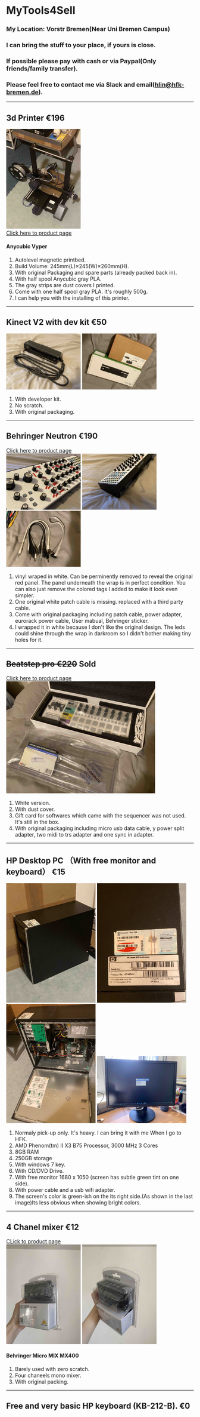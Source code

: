 # MyTools4Sell
### My Location: Vorstr Bremen(Near Uni Bremen Campus)
### I can bring the stuff to your place, if yours is close.
### If possible please pay with cash or via Paypal(Only friends/family transfer).
### Please feel free to contact me via Slack and email(hlin@hfk-bremen.de).
---
## 3d Printer €196
<div>
    <img src="ToolsImages/Printer_a.jpeg"  class="toolImage_a" id="printer_a" width="200">
</div>
<div><a href="https://de.anycubic.com/products/anycubic-vyper?ads&gclid=Cj0KCQjw2cWgBhDYARIsALggUhrQc5Zl_Rdcx68pJOr5C_akuLaQhMQJPNeA29U-TuWhjNMlgUjMjmsaAl9cEALw_wcB">Click here to product page</a></div>

#### Anycubic Vyper
1. Autolevel magnetic printbed.
2. Build Volume: 245mm(L)×245(W)×260mm(H).
3. With original Packaging and spare parts (already packed back in).
4. With half spool Anycubic gray PLA.
5. The gray strips are dust covers I printed.
6. Come with one half spool gray PLA. It's roughly 500g.
7. I can help you with the installing of this printer.
---

## Kinect V2 with dev kit €50
<div>
    <img src="ToolsImages/KinectV2_a.jpeg"  class="toolImage_a" width="200" >
    <img src="ToolsImages/Kinect_boxes.jpeg"  class="toolImage_a" width="200" >
</div>

1. With developer kit.
2. No scratch.
3. With original packaging.
---

## Behringer Neutron €190
<div><a href="https://www.behringer.com/product.html?modelCode=P0CM5">Click here to product page</a></div>
<div>
    <img src="ToolsImages/Neutron_front.jpeg" width="200" alt="neutron_front">
    <img src="ToolsImages/Neutron_side.jpeg" width="200" alt="neutron_side">
    <img src="ToolsImages/Cables_a.jpeg" width="200" alt="cables">
</div>

1. vinyl wraped in white. Can be perminently removed to reveal the original red panel. The panel underneath the wrap is in perfect condition. You can also just remove the colored tags I added to make it look even simpler.
2. One original white patch cable is missing. replaced with a third party cable.
3. Come with original packaging including patch cable, power adapter, eurorack power cable, User mabual, Behringer sticker.
4. I wrapped it in white because I don't like the original design. The leds could shine through the wrap in darkroom so I didn't bother making tiny holes for it.
---

## ~~Beatstep pro €220~~ Sold
<div>
<a href="https://www.arturia.com/products/hybrid-synths/beatstep-pro/overview">Click here to product page</a></div>
<div>
    <img src="ToolsImages/BeatstepPro_a.jpeg" width="400" alt="BSP">
</div>

1. White version.
2. With dust cover.
3. Gift card for softwares which came with the sequencer was not used. It's still in the box.
4. With original packaging including micro usb data cable, y power split adapter, two midi to trs adapter and one sync in adapter.
---


## HP Desktop PC （With free monitor and keyboard） €15
<div>
    <img src="ToolsImages/Computer_a.jpeg" width="240" alt="pc_a">
    <img src="ToolsImages/HPCompaq_tags.jpg" width="240" alt="pc_b">
    <img src="ToolsImages/HPCompaq_inside.jpg" width="240" alt="pc_b">
    <img src="ToolsImages/MonitorFront.jpeg" width="240" alt="pc_b">
</div>

1. Normaly pick-up only. It's heavy. I can bring it with me When I go to HFK.
2. AMD Phenom(tm) II X3 B75 Processor, 3000 MHz 3 Cores
3. 8GB RAM
4. 250GB storage
5. With windows 7 key.
6. With CD/DVD Drive.
7. With free monitor 1680 x 1050 (screen has subtle green tint on one side).
8. With power cable and a usb wifi adapter.
9. The screen's color is green-ish on the its right side.(As shown in the last image)Its less obvious when showing bright colors.
--- 

## 4 Chanel mixer €12
<div><a href="https://www.thomann.de/gb/behringer_micromix_mx400.htm">CLick to product page</a></div>
<div>
    <img src="ToolsImages/4ChannelMixer_a.jpeg" width="200" alt="mixer_a">
    <img src="ToolsImages/4ChannelMixer_b.jpeg" width="200" alt="mixer_b">
</div>

#### Behringer Micro MIX MX400
1. Barely used with zero scratch. 
2. Four chaneels mono mixer.
3. With original packing. 
---

[image width]: 200

<script src="mardownJS.js"></script>

## Free and very basic HP keyboard (KB-212-B). €0